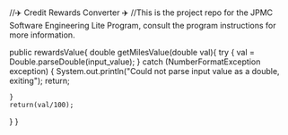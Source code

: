 //:airplane: Credit Rewards Converter :airplane:
//This is the project repo for the JPMC Software Engineering Lite Program, consult the program instructions for more information.


public rewardsValue{
    double getMilesValue(double val){
        try {
            val = Double.parseDouble(input_value);
        } 
        catch (NumberFormatException exception) {
            System.out.println("Could not parse input value as a double, exiting");
            return;
        
    }
    return(val/100);
}
}
